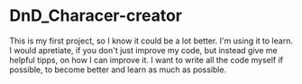 # DnD_Characer-creator
This is my first project, so I know it could be a lot better. I'm using it to learn. I would apretiate, if you don't just improve my code, but instead give me helpful tipps, on how I can improve it. I want to write all the code myself if possible, to become better and learn as much as possible.
